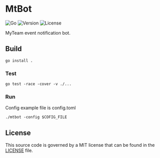 # MtBot

![Go](https://github.com/z0rr0/mtbot/workflows/Go/badge.svg)
![Version](https://img.shields.io/github/tag/z0rr0/mtbot.svg)
![License](https://img.shields.io/github/license/z0rr0/mtbot.svg)

MyTeam event notification bot.

## Build

```shell
go install .
```

### Test

```
go test -race -cover -v ./...
```

### Run

Config example file is config.toml

```shell
./mtbot -config $COFIG_FILE
```

## License

This source code is governed by a MIT license that can be found
in the [LICENSE](https://github.com/z0rr0/mtbot/blob/main/LICENSE) file.